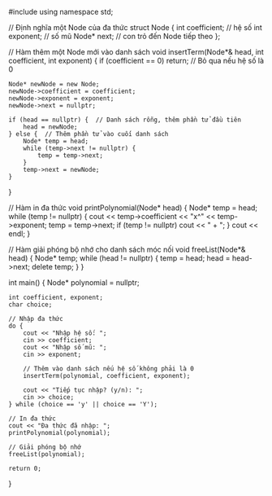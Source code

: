 #include <iostream>
using namespace std;

// Định nghĩa một Node của đa thức
struct Node {
    int coefficient;  // hệ số
    int exponent;     // số mũ
    Node* next;       // con trỏ đến Node tiếp theo
};

// Hàm thêm một Node mới vào danh sách
void insertTerm(Node*& head, int coefficient, int exponent) {
    if (coefficient == 0) return;  // Bỏ qua nếu hệ số là 0

    Node* newNode = new Node;
    newNode->coefficient = coefficient;
    newNode->exponent = exponent;
    newNode->next = nullptr;

    if (head == nullptr) {  // Danh sách rỗng, thêm phần tử đầu tiên
        head = newNode;
    } else {  // Thêm phần tử vào cuối danh sách
        Node* temp = head;
        while (temp->next != nullptr) {
            temp = temp->next;
        }
        temp->next = newNode;
    }
}

// Hàm in đa thức
void printPolynomial(Node* head) {
    Node* temp = head;
    while (temp != nullptr) {
        cout << temp->coefficient << "x^" << temp->exponent;
        temp = temp->next;
        if (temp != nullptr) cout << " + ";
    }
    cout << endl;
}

// Hàm giải phóng bộ nhớ cho danh sách móc nối
void freeList(Node*& head) {
    Node* temp;
    while (head != nullptr) {
        temp = head;
        head = head->next;
        delete temp;
    }
}

int main() {
    Node* polynomial = nullptr;

    int coefficient, exponent;
    char choice;

    // Nhập đa thức
    do {
        cout << "Nhập hệ số: ";
        cin >> coefficient;
        cout << "Nhập số mũ: ";
        cin >> exponent;

        // Thêm vào danh sách nếu hệ số không phải là 0
        insertTerm(polynomial, coefficient, exponent);

        cout << "Tiếp tục nhập? (y/n): ";
        cin >> choice;
    } while (choice == 'y' || choice == 'Y');

    // In đa thức
    cout << "Đa thức đã nhập: ";
    printPolynomial(polynomial);

    // Giải phóng bộ nhớ
    freeList(polynomial);

    return 0;
}
